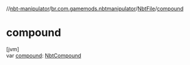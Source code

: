 //[nbt-manipulator](../../../index.md)/[br.com.gamemods.nbtmanipulator](../index.md)/[NbtFile](index.md)/[compound](compound.md)

# compound

[jvm]\
var [compound](compound.md): [NbtCompound](../-nbt-compound/index.md)
